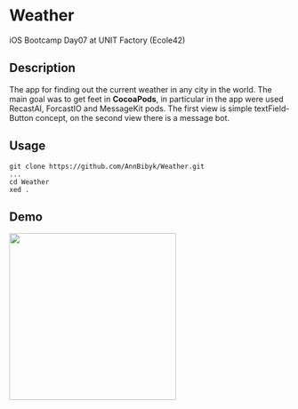 # Weather
iOS Bootcamp Day07 at UNIT Factory (Ecole42)

## Description

The app for finding out the current weather in any city in the world. The main goal was to get feet in **CocoaPods**, in particular in the app were used RecastAI, ForcastIO and MessageKit pods. The first view is simple textField-Button concept, on the second view there is a message bot. 

## Usage

```
git clone https://github.com/AnnBibyk/Weather.git
...
cd Weather
xed .
```

## Demo

<img src="https://media.giphy.com/media/1msBkqSU4Fw1NlTazW/giphy.gif" width="300">



